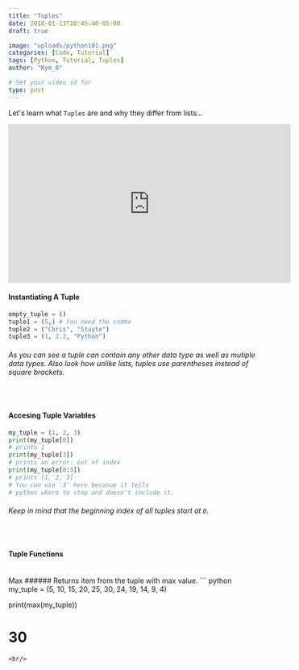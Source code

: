```yaml
---
title: "Tuples"
date: 2018-01-13T10:45:40-05:00
draft: true

image: "uploads/python101.png"
categories: [Code, Tutorial]
tags: [Python, Tutorial, Tuples]
author: "Kym_B"

# Set your video id for
type: post
---
```

Let's learn what `Tuples` are and why they differ from lists...

<!--more-->
<iframe width="560" height="315" src="https://www.youtube.com/embed/-EtfXvikR-s"frameborder="0" allow="autoplay; encrypted-media" allowfullscreen></iframe>

>
#### Instantiating A Tuple
``` python
empty_tuple = ()
tuple1 = (5,) # You need the comma
tuple2 = ("Chris", "Stayte")
tuple3 = (1, 2.2, "Python")
```
###### As you can see a tuple can contain any other data type as well as mutiple data types. Also look how unlike lists, tuples use parentheses instead of square brackets.

<br/>

>
#### Accesing Tuple Variables
``` python
my_tuple = (1, 2, 3)
print(my_tuple[0])
# prints 1
print(my_tuple[3])
# prints an error: out of index
print(my_tuple[0:3])
# prints [1, 2, 3]
# You can use '3' here becasue it tells 
# python where to stop and doesn't include it.
```
###### Keep in mind that the beginning index of all tuples start at `0`.
 
<br/>

>
#### Tuple Functions
<br/>
Max
###### Returns item from the tuple with max value.
``` python
my_tuple = (5, 10, 15, 20, 25, 30, 24, 19, 14, 9, 4)

print(max(my_tuple))

# 30
```
<br/>